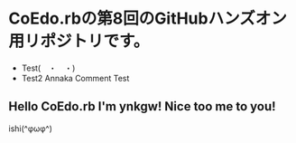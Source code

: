 # CoEdo.rbの第8回のGitHubハンズオン用リポジトリです。
- Test(　・　・)
- Test2
Annaka
Comment Test

## Hello CoEdo.rb I'm ynkgw! Nice too me to you!












ishi(^φωφ^)
